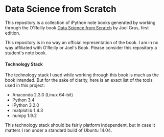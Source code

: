 # Data Science from Scratch

This repository is a collection of iPython note books generated by working through the O'Reilly book [Data Science from Scratch](https://www.goodreads.com/book/show/25407018-data-science-from-scratch) by Joel Grus, first edition.

This repository is in no way an official representation of the book. I am in no way affiliated with O'Reilly or Joel's Book. Please consider this repository a student's note book.

#### Technology Stack
 
The technology stack I used while working through this book is much as the book intended. But for the sake of clarity, here is an exact list of the tools used in this project:

 * Anaconda 2.3.0 (Linux 64-bit)
 * Python 3.4
 * iPython 3.2.0
 * matplotlib 1.4.3
 * numpy 1.9.2

This technology stack should be fairly platform independent, but in case it matters I ran under a standard build of Ubuntu 14.04.
